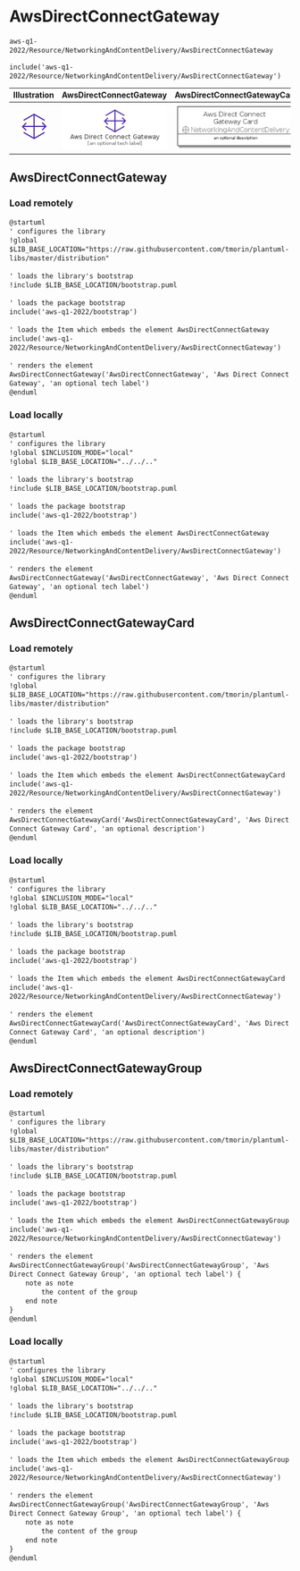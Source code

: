 # AwsDirectConnectGateway


```text
aws-q1-2022/Resource/NetworkingAndContentDelivery/AwsDirectConnectGateway
```

```text
include('aws-q1-2022/Resource/NetworkingAndContentDelivery/AwsDirectConnectGateway')
```



| Illustration | AwsDirectConnectGateway | AwsDirectConnectGatewayCard | AwsDirectConnectGatewayGroup |
| :---: | :---: | :---: | :---: |
| ![illustration for Illustration](../../../aws-q1-2022/Resource/NetworkingAndContentDelivery/AwsDirectConnectGateway.png) | ![illustration for AwsDirectConnectGateway](../../../aws-q1-2022/Resource/NetworkingAndContentDelivery/AwsDirectConnectGateway.Local.png) | ![illustration for AwsDirectConnectGatewayCard](../../../aws-q1-2022/Resource/NetworkingAndContentDelivery/AwsDirectConnectGatewayCard.Local.png) | ![illustration for AwsDirectConnectGatewayGroup](../../../aws-q1-2022/Resource/NetworkingAndContentDelivery/AwsDirectConnectGatewayGroup.Local.png) |




## AwsDirectConnectGateway

### Load remotely
```plantuml
@startuml
' configures the library
!global $LIB_BASE_LOCATION="https://raw.githubusercontent.com/tmorin/plantuml-libs/master/distribution"

' loads the library's bootstrap
!include $LIB_BASE_LOCATION/bootstrap.puml

' loads the package bootstrap
include('aws-q1-2022/bootstrap')

' loads the Item which embeds the element AwsDirectConnectGateway
include('aws-q1-2022/Resource/NetworkingAndContentDelivery/AwsDirectConnectGateway')

' renders the element
AwsDirectConnectGateway('AwsDirectConnectGateway', 'Aws Direct Connect Gateway', 'an optional tech label')
@enduml
```

### Load locally
```plantuml
@startuml
' configures the library
!global $INCLUSION_MODE="local"
!global $LIB_BASE_LOCATION="../../.."

' loads the library's bootstrap
!include $LIB_BASE_LOCATION/bootstrap.puml

' loads the package bootstrap
include('aws-q1-2022/bootstrap')

' loads the Item which embeds the element AwsDirectConnectGateway
include('aws-q1-2022/Resource/NetworkingAndContentDelivery/AwsDirectConnectGateway')

' renders the element
AwsDirectConnectGateway('AwsDirectConnectGateway', 'Aws Direct Connect Gateway', 'an optional tech label')
@enduml
```

## AwsDirectConnectGatewayCard

### Load remotely
```plantuml
@startuml
' configures the library
!global $LIB_BASE_LOCATION="https://raw.githubusercontent.com/tmorin/plantuml-libs/master/distribution"

' loads the library's bootstrap
!include $LIB_BASE_LOCATION/bootstrap.puml

' loads the package bootstrap
include('aws-q1-2022/bootstrap')

' loads the Item which embeds the element AwsDirectConnectGatewayCard
include('aws-q1-2022/Resource/NetworkingAndContentDelivery/AwsDirectConnectGateway')

' renders the element
AwsDirectConnectGatewayCard('AwsDirectConnectGatewayCard', 'Aws Direct Connect Gateway Card', 'an optional description')
@enduml
```

### Load locally
```plantuml
@startuml
' configures the library
!global $INCLUSION_MODE="local"
!global $LIB_BASE_LOCATION="../../.."

' loads the library's bootstrap
!include $LIB_BASE_LOCATION/bootstrap.puml

' loads the package bootstrap
include('aws-q1-2022/bootstrap')

' loads the Item which embeds the element AwsDirectConnectGatewayCard
include('aws-q1-2022/Resource/NetworkingAndContentDelivery/AwsDirectConnectGateway')

' renders the element
AwsDirectConnectGatewayCard('AwsDirectConnectGatewayCard', 'Aws Direct Connect Gateway Card', 'an optional description')
@enduml
```

## AwsDirectConnectGatewayGroup

### Load remotely
```plantuml
@startuml
' configures the library
!global $LIB_BASE_LOCATION="https://raw.githubusercontent.com/tmorin/plantuml-libs/master/distribution"

' loads the library's bootstrap
!include $LIB_BASE_LOCATION/bootstrap.puml

' loads the package bootstrap
include('aws-q1-2022/bootstrap')

' loads the Item which embeds the element AwsDirectConnectGatewayGroup
include('aws-q1-2022/Resource/NetworkingAndContentDelivery/AwsDirectConnectGateway')

' renders the element
AwsDirectConnectGatewayGroup('AwsDirectConnectGatewayGroup', 'Aws Direct Connect Gateway Group', 'an optional tech label') {
    note as note
        the content of the group
    end note
}
@enduml
```

### Load locally
```plantuml
@startuml
' configures the library
!global $INCLUSION_MODE="local"
!global $LIB_BASE_LOCATION="../../.."

' loads the library's bootstrap
!include $LIB_BASE_LOCATION/bootstrap.puml

' loads the package bootstrap
include('aws-q1-2022/bootstrap')

' loads the Item which embeds the element AwsDirectConnectGatewayGroup
include('aws-q1-2022/Resource/NetworkingAndContentDelivery/AwsDirectConnectGateway')

' renders the element
AwsDirectConnectGatewayGroup('AwsDirectConnectGatewayGroup', 'Aws Direct Connect Gateway Group', 'an optional tech label') {
    note as note
        the content of the group
    end note
}
@enduml
```


